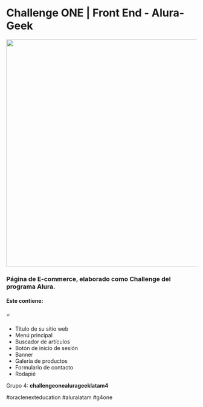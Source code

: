 # Challenge ONE | Front End -  Alura-Geek

<p align="center" >
     <img width="600" heigth="600" src="#">
</p>

### Página de E-commerce, elaborado como Challenge del programa Alura.

#### Este contiene: 

⭐
* Título de su sitio web
* Menú principal
* Buscador de artículos
* Botón de inicio de sesión
* Banner
* Galería de productos
* Formulario de contacto
* Rodapié

Grupo 4: **challengeonealurageeklatam4**

#oraclenexteducation
#aluralatam
#g4one